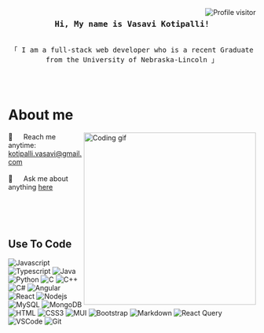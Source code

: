 <!--
<h2 align="center">
  Hi I'm Vasavi Kotipalli!
  <img src="https://media.giphy.com/media/hvRJCLFzcasrR4ia7z/giphy.gif" width="28">
</h2>
-->

<a href="https://komarev.com/ghpvc/?username=vasaviko">
  <img align="right" src="https://komarev.com/ghpvc/?username=vasaviko&label=Visitors&color=A5C0A5&style=flat" alt="Profile visitor" />
</a>


<!-- Intro  -->
<h3 align="center">
        <samp> Hi, My name is Vasavi Kotipalli!
        </samp>
</h3>


<p align="center"> 
  <samp>
    <br>
    「 I am a full-stack web developer who is a recent Graduate from the University of Nebraska-Lincoln  」
    <br>
    <br>
  </samp>
</p>

<br />

<!-- About Section -->
 # About me
 
<p>
 <img align="right" width="350" src="/assets/programmer.gif" alt="Coding gif" />
  
 📧 &emsp; Reach me anytime: kotipalli.vasavi@gmail.com<br/><br/>
 💬 &emsp; Ask me about anything [here](https://github.com/vasaviko/vasaviko/issues)

</p>

<br/>
<br/>
<br/>

## Use To Code

![Javascript](https://img.shields.io/badge/Javascript-f1f2eb?style=for-the-badge&labelColor=black&logo=javascript&logoColor=f1f2eb)
![Typescript](https://img.shields.io/badge/Typescript-d8dad3?style=for-the-badge&labelColor=black&logo=typescript&logoColor=d8dad3)
![Java](https://img.shields.io/badge/Java-a5c0a5?style=for-the-badge&labelColor=black&logo=typescript&logoColor=a5c0a5)
![Python](https://img.shields.io/badge/Python-566246?style=for-the-badge&labelColor=black&logo=Python&logoColor=566246)
![C](https://img.shields.io/badge/Java-4A4A48?style=for-the-badge&labelColor=black&logo=C&logoColor=4A4A48)
![C++](https://img.shields.io/badge/C%2B%2B-f1f2eb?style=for-the-badge&labelColor=black&logo=C%2B%2B&logoColor=f1f2eb)
![C#](https://img.shields.io/badge/C%23-d8dad3?style=for-the-badge&labelColor=black&logo=C%23&logoColor=d8dad3)
![Angular](https://img.shields.io/badge/-Angular-a5c0a5?style=for-the-badge&labelColor=black&logo=Angular&logoColor=a5c0a5)
![React](https://img.shields.io/badge/-React-566246?style=for-the-badge&labelColor=black&logo=react&logoColor=566246)
![Nodejs](https://img.shields.io/badge/Nodejs-f1f2eb?style=for-the-badge&labelColor=black&logo=node.js&logoColor=f1f2eb)
![MySQL](https://img.shields.io/badge/MySQL-d8dad3?style=for-the-badge&logo=MySQL&logoColor=black)
![MongoDB](https://img.shields.io/badge/MongoDB-a5c0a5?style=for-the-badge&logo=mongodb&logoColor=black)
![HTML](https://img.shields.io/badge/HTML5-566246?style=for-the-badge&logo=html5&logoColor=black)
![CSS3](https://img.shields.io/badge/CSS3-4A4A48?style=for-the-badge&logo=css3&logoColor=black)
![MUI](https://img.shields.io/badge/MUI-a5c0a5?style=for-the-badge&logo=mui&logoColor=black)
![Bootstrap](https://img.shields.io/badge/Bootstrap-f1f2eb?style=for-the-badge&logo=bootstrap&logoColor=black)
![Markdown](https://img.shields.io/badge/Markdown-d8dad3?style=for-the-badge&logo=markdown&logoColor=black)
![React Query](https://img.shields.io/badge/-React_Query-a5c0a5?style=for-the-badge&logo=react%20query&logoColor=black)
![VSCode](https://img.shields.io/badge/Visual_Studio-566246?style=for-the-badge&logo=visual%20studio&logoColor=black)
![Git](https://img.shields.io/badge/Git-4A4A48?style=for-the-badge&logo=git&logoColor=black)

<br/>
